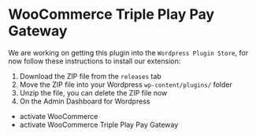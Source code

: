 # WooCommerce Triple Play Pay Gateway

We are working on getting this plugin into the `Wordpress Plugin Store`, for now follow these instructions to install our extension:
1. Download the ZIP file from the `releases` tab
2. Move the ZIP file into your Wordpress `wp-content/plugins/` folder
3. Unzip the file, you can delete the ZIP file now
4. On the Admin Dashboard for Wordpress
  - activate WooCommerce
  - activate WooCommerce Triple Play Pay Gateway